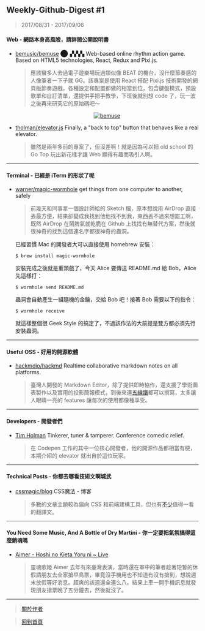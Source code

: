 ## Weekly-Github-Digest #1
> 2017/08/31 - 2017/09/06

#### Web - 網路本身高風險，請詳閱公開說明書
- [bemusic/bemuse](https://github.com/bemusic/bemuse)  ⬤▗▚▚▚ Web-based online rhythm action game. Based on HTML5 technologies, React, Redux and Pixi.js.
  > 應該蠻多人去過電子遊樂場玩過類似像 BEAT 的機台，沒什麼節奏感的人像筆者一下子就 GG。該專案是使用 React 搭配 Pixi.js 技術開發的網頁版節奏遊戲，各種設定和配置都做的相當到位，包含鍵盤模式，預設歌單和自訂清單，還提供手把手教學，下班後就別想 code 了，玩一波之後再來研究它的原始碼吧～
  <p align="center">
    <a target="_blank" href="https://github.com/bemusic/bemuse"><img alt="bemuse" src="https://i.imgur.com/Vfd9mTI.png"></a>
  </p>
- [tholman/elevator.js](https://github.com/tholman/elevator.js)  Finally, a "back to top" button that behaves like a real elevator.
  > 雖然是兩年多前的專案了，但沒差啊！就是因為可以把 old school 的 Go Top 玩出新花樣才讓 Web 顯得有趣而吸引人啊。

---

#### Terminal - 已經是 iTerm 的形狀了呢
- [warner/magic-wormhole](https://github.com/warner/magic-wormhole)  get things from one computer to another, safely
  > 前幾天和同事拿一個設計師給的 Sketch 檔，原本想說用 AirDrop 直接丟最方便，結果卻變成我找到他他找不到我，東西丟不過來想罷工啊，既然 AirDrop 在鬧脾氣就乾脆在 Github 上找找有無替代方案，然後就很神奇的找到這個連名字都很神奇的蟲洞。

  已經習慣 Mac 的開發者大可以直接使用 homebrew 安裝：
  ```shell
  $ brew install magic-wormhole
  ```
  安裝完成之後就是重頭戲了，今天 Alice 要傳送 README.md 給 Bob，Alice 先這樣打：

  ```shell
  $ wormhole send README.md
  ```
  蟲洞會自動產生一組隨機的金鑰，交給 Bob 吧！接著 Bob 需要以下的指令：
  ```shell
  $ wormhole receive
  ```
  就這樣整個很 Geek Style 的搞定了，不過該作法的大前提是雙方都必須先行安裝蟲洞。

---

#### Useful OSS - 好用的開源軟體

- [hackmdio/hackmd](https://github.com/hackmdio/hackmd)  Realtime collaborative markdown notes on all platforms.
  > 臺灣人開發的 Markdown Editor，除了提供即時協作，還支援了學術圖表製作以及實用的投影簡報模式，到後來連[五線譜](https://hackmd.io/features#abc)都可以撰寫，太多讓人眼睛一亮的 features 讓每次的使用都像種享受。

---

#### Developers - 開發者們

- [Tim Holman](https://github.com/tholman)  Tinkerer, tuner & tamperer. Conference comedic relief.
  > 在 Codepen 工作的其中一位核心開發者，他的開源作品都相當有梗，本期介紹的 elevator 就出自於這位玩家。

---

#### Technical Posts - 你都去哪看技術文啊城武

- [cssmagic/blog](https://github.com/cssmagic/blog/issues)  CSS魔法 - 博客
  > 多數的文章主題較為偏向 CSS 和前端建構工具，但也有[不少](https://github.com/cssmagic/blog/issues/23)值得一看的翻譯文。

---

#### You Need Some Music, And A Bottle of Dry Martini - 你一定要把氣氛搞得這麼銷魂嗎
- [Aimer - Hoshi no Kieta Yoru ni ~ Live](https://www.youtube.com/watch?v=-gllAwK15rQ)
  > 靈魂歌姬 Aimer 去年有來臺灣表演，當時還在軍中的筆者趁著短暫的休假請朋友去全家搶早鳥票，畢竟沒手機用也不知道有沒有搶到，想說週末放假等好消息。超爽的該週還全連么八。結果上車一開手機訊息就發現朋友搶票晚了五分鐘去，然後就沒了。




---
> [關於作者](https://goo.gl/1pnqEk)

> [回到首頁](https://git.io/v5wk4)

